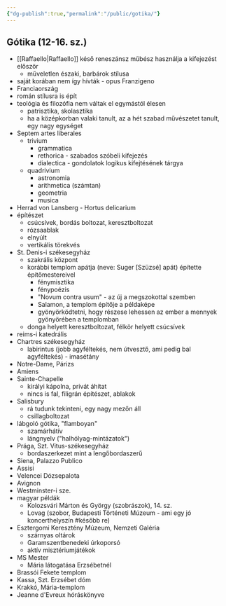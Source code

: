 ```yaml
---
{"dg-publish":true,"permalink":"/public/gotika/"}
---
```


## Gótika (12-16. sz.)
- [[Raffaello\|Raffaello]] késő reneszánsz műbész használja a kifejezést először
	- műveletlen északi, barbárok stílusa
- saját korában nem így hívták - opus Franzigeno
- Franciaország
- román stílusra is épít
- teológia és filozófia nem váltak el egymástól élesen
	- patrisztika, skolasztika
	- ha a középkorban valaki tanult, az a hét szabad művészetet tanult, egy nagy egységet
- Septem artes liberales
	- trivium
		- grammatica
		- rethorica - szabados szóbeli kifejezés
		- dialectica - gondolatok logikus kifejtésének tárgya
	- quadrivium
		- astronomia
		- arithmetica (számtan)
		- geometria
		- musica
- Herrad von Lansberg - Hortus delicarium
- építészet
	- csúcsívek, bordás boltozat, keresztboltozat
	- rózsaablak
	- elnyúlt
	- vertikális törekvés
- St. Denis-i székesegyház
	- szakrális központ
	- korábbi templom apátja (neve: Suger [Szüzsé] apát) építette építőmestereivel
		- fénymisztika
		- fénypoézis
		- "Novum contra usum" - az új a megszokottal szemben
		- Salamon, a templom építője a példaképe
		- gyönyörködtetni, hogy részese lehessen az ember a mennyek gyönyörében a templomban
	- donga helyett keresztboltozat, félkör helyett csúcsívek
- reims-i katedrális
- Chartres székesegyház
	- labirintus (jobb agyféltekés, nem útvesztő, ami pedig bal agyféltekés) - imasétány
- Notre-Dame, Párizs
- Amiens
- Sainte-Chapelle
	- királyi kápolna, privát áhítat
	- nincs is fal, filigrán építészet, ablakok
- Salisbury
	- rá tudunk tekinteni, egy nagy mezőn áll
	- csillagboltozat
- lábgoló gótika, "flamboyan"
	- szamárhátív
	- lángnyelv ("halhólyag-mintázatok")
- Prága, Szt. Vitus-székesegyház
	- bordaszerkezet mint a lengőbordaszerű
- Siena, Palazzo Publico
- Assisi
- Velencei Dózsepalota
- Avignon
- Westminster-i sze.
- magyar példák
	- Kolozsvári Márton és György (szobrászok), 14. sz.
	- Lovag (szobor, Budapesti Történeti Múzeum - ami egy jó koncerthelyszín #később re)
- Esztergomi Keresztény Múzeum, Nemzeti Galéria
	- szárnyas oltárok
	- Garamszentbenedeki úrkoporsó
	- aktív misztériumjátékok
- MS Mester
	- Mária látogatása Erzsébetnél
- Brassói Fekete templom
- Kassa, Szt. Erzsébet dóm
- Krakkó, Mária-templom
- Jeanne d'Evreux hóráskönyve